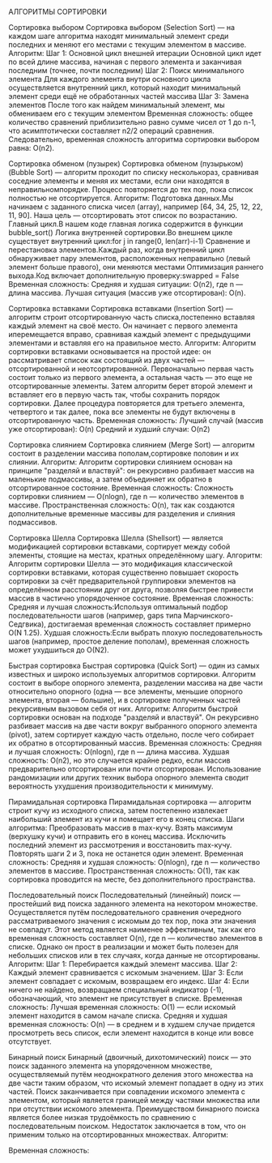 АЛГОРИТМЫ СОРТИРОВКИ

Сортировка выбором
Сортировка выбором (Selection Sort) — на каждом шаге алгоритма находят минимальный элемент среди последних и меняют его местами с текущим элементом в массиве.
Алгоритм:
Шаг 1: Основной цикл внешней итерации
Основной цикл идет по всей длине массива, начиная с первого элемента и заканчивая последним (точнее, почти последним)
Шаг 2: Поиск минимального элемента
Для каждого элемента внутри основного цикла осуществляется внутренний цикл, который находит минимальный элемент среди ещё не обработанных частей массива
Шаг 3: Замена элементов
После того как найдем минимальный элемент, мы обмениваем его с текущим элементом
Временная сложность:  общее количество сравнений приблизительно равно сумме чисел от 1 до n-1, что асимптотически составляет n2/2 операций сравнения.
Следовательно, временная сложность алгоритма сортировки выбором равна: O(n2).

Сортировка обменом (пузырек)
Сортировка обменом (пузырьком) (Bubble Sort) — алгоритм проходит по списку несколькораз, сравнивая соседние элементы и меняя их местами, если они находятся в неправильномпорядке. Процесс повторяется до тех пор, пока список полностью не отсортируется.
Алгоритм:
Подготовка данных.Мы начинаем с заданного списка чисел (array), например [64, 34, 25, 12, 22, 11, 90]. Наша цель — отсортировать этот список по возрастанию.
Главный цикл.В нашем коде главная логика содержится в функции bubble_sort()
Логика внутренней сортировки.Во внешнем цикле существует внутренний цикл:for j in range(0, len(arr)-i-1)
Сравнение и перестановка элементов.Каждый раз, когда внутренний цикл обнаруживает пару элементов, расположенных неправильно (левый элемент больше правого), они меняются местами
Оптимизация раннего выхода.Код включает дополнительную проверку:swapped = False
Временная сложность: 
Средняя и худшая ситуации: O(n2), где n — длина массива.
Лучшая ситуация (массив уже отсортирован): O(n).

Сортировка вставками
Сортировка вставками (Insertion Sort) — алгоритм строит отсортированную часть списка,постепенно вставляя каждый элемент на своё место. Он начинает с первого элемента иперемещается вправо, сравнивая каждый элемент с предыдущими элементами и вставляя его на правильное место.
Алгоритм:
Алгоритм сортировки вставками основывается на простой идее: он рассматривает список как состоящий из двух частей — отсортированной и неотсортированной. Первоначально первая часть состоит только из первого элемента, а остальная часть — это еще не отсортированные элементы. Затем алгоритм берет второй элемент и вставляет его в первую часть так, чтобы сохранить порядок сортировки. Далее процедура повторяется для третьего элемента, четвертого и так далее, пока все элементы не будут включены в отсортированную часть.
Временная сложность: 
Лучший случай (массив уже отсортирован): O(n) 
Средний и худший случаи: O(n2)

Сортировка слиянием
Сортировка слиянием (Merge Sort) — алгоритм состоит в разделении массива пополам,сортировке половин и их слиянии.
Алгоритм:
Алгоритм сортировки слиянием основан на принципе "разделяй и властвуй": он рекурсивно разбивает массив на маленькие подмассивы, а затем объединяет их обратно в отсортированное состояние.
Временная сложность: 
Сложность сортировки слиянием — O(nlogn), где n — количество элементов в массиве.
Пространственная сложность: O(n), так как создаются дополнительные временные массивы для разделения и слияния подмассивов.

Сортировка Шелла
Сортировка Шелла (Shellsort) — является модификацией сортировки вставками, сортирует между собой элементы, стоящие на местах, кратных определённому шагу.
Алгоритм:
Алгоритм сортировки Шелла — это модификация классической сортировки вставками, которая существенно повышает скорость сортировки за счёт предварительной группировки элементов на определённом расстоянии друг от друга, позволяя быстрее привести массив в частично упорядоченное состояние.
Временная сложность: 
Средняя и лучшая сложность:Используя оптимальный подбор последовательности шагов (например, gaps типа Марчинского-Седгвика), достигаемая временная сложность составляет примерно O(N 1.25).
Худшая сложность:Если выбрать плохую последовательность шагов (например, простое деление пополам), временная сложность может ухудшиться до O(N2).

Быстрая сортировка
Быстрая сортировка (Quick Sort) — один из самых известных и широко используемых алгоритмов сортировки. Алгоритм состоит в выборе опорного элемента, разделении массива на две части относительно опорного (одна — все элементы, меньшие опорного элемента, вторая — большие), и в сортировке полученных частей рекурсивным вызовом себя от них.
Алгоритм:
Алгоритм быстрой сортировки основан на подходе "разделяй и властвуй". Он рекурсивно разбивает массив на две части вокруг выбранного опорного элемента (pivot), затем сортирует каждую часть отдельно, после чего собирает их обратно в отсортированный массив.
Временная сложность: 
Средняя и лучшая сложность: O(nlogn), где n — длина массива.
Худшая сложность: O(n2), но это случается крайне редко, если массив предварительно отсортирован или почти отсортирован. Использование рандомизации или других техник выбора опорного элемента сводит вероятность ухудшения производительности к минимуму.

Пирамидальная сортировка 
Пирамидальная сортировка — алгоритм строит кучу из исходного списка, затем постепенно извлекает наибольший элемент из кучи и помещает его в конец списка.
Шаги алгоритма:
Преобразовать массив в max-кучу.
Взять максимум (верхушку кучи) и отправить его в конец массива.
Исключить последний элемент из рассмотрения и восстановить max-кучу.
Повторять шаги 2 и 3, пока не останется один элемент.
Временная сложность: 
Средняя и худшая сложность: O(nlogn), где n — количество элементов в массиве.
Пространственная сложность: O(1), так как сортировка проводится на месте, без дополнительного пространства.

Последовательный поиск
Последовательный (линейный) поиск — простейший вид поиска заданного элемента на некотором множестве. Осуществляется путём последовательного сравнения очередного рассматриваемого значения с искомым до тех пор, пока эти значения не совпадут. Этот метод является наименее эффективным, так как его временная сложность составляет O(n), где n — количество элементов в списке. Однако он прост в реализации и может быть полезен для небольших списков или в тех случаях, когда данные не отсортированы.
Алгоритм:
Шаг 1: Перебирается каждый элемент массива.
Шаг 2: Каждый элемент сравнивается с искомым значением.
Шаг 3: Если элемент совпадает с искомым, возвращаем его индекс.
Шаг 4: Если ничего не найдено, возвращаем специальный индикатор (-1), обозначающий, что элемент не присутствует в списке.
Временная сложность: 
Лучшая временная сложность: O(1) — если искомый элемент находится в самом начале списка.
Средняя и худшая временная сложность: O(n) — в среднем и в худшем случае придется просмотреть весь список, если элемент находится в конце или вовсе отсутствует.

Бинарный поиск
Бинарный (двоичный, дихотомический) поиск — это поиск заданного элемента на упорядоченном множестве, осуществляемый путём неоднократного деления этого множества на две части таким образом, что искомый элемент попадает в одну из этих частей. Поиск заканчивается при совпадении искомого элемента с элементом, который является границей между частями множества или при отсутствии искомого элемента. Преимуществом бинарного поиска является более низкая трудоёмкость по сравнению с последовательным поиском. Недостаток заключается в том, что он применим только на отсортированных множествах.
Алгоритм:

Временная сложность: 
